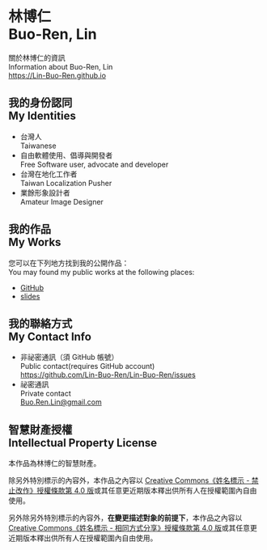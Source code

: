 # 林博仁<br>Buo-Ren, Lin
關於林博仁的資訊  
Information about Buo-Ren, Lin  
<https://Lin-Buo-Ren.github.io>

## 我的身份認同<br>My Identities
* 台灣人  
  Taiwanese
* 自由軟體使用、倡導與開發者  
  Free Software user, advocate and developer
* 台灣在地化工作者  
  Taiwan Localization Pusher
* 業餘形象設計者  
  Amateur Image Designer

## 我的作品<br>My Works
您可以在下列地方找到我的公開作品：    
You may found my public works at the following places:

* [GitHub](https://github.com/Lin-Buo-Ren)
* [slides](https://slides.com/lin-buo-ren)

## 我的聯絡方式<br>My Contact Info
* 非祕密通訊（須 GitHub 帳號）  
  Public contact(requires GitHub account)  
  <https://github.com/Lin-Buo-Ren/Lin-Buo-Ren/issues>
* 祕密通訊  
  Private contact  
  <Buo.Ren.Lin@gmail.com>

## 智慧財產授權<br>Intellectual Property License
本作品為林博仁的智慧財產。

除另外特別標示的內容外，本作品之內容以 [Creative Commons《姓名標示 - 禁止改作》授權條款第 4.0 版](http://creativecommons.org/licenses/by-nd/4.0/)或其任意更近期版本釋出供所有人在授權範圍內自由使用。

另外除另外特別標示的內容外，**在變更描述對象的前提下**，本作品之內容以 [Creative Commons《姓名標示 - 相同方式分享》授權條款第 4.0 版](http://creativecommons.org/licenses/by-sa/4.0/)或其任意更近期版本釋出供所有人在授權範圍內自由使用。
